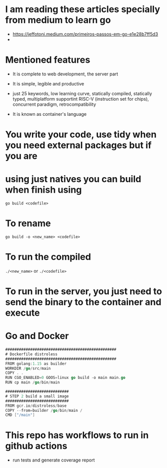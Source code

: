 # I am reading these articles specially from medium to learn go
- https://jeffotoni.medium.com/primeiros-passos-em-go-e1e28b7ff5d3
- 

# Mentioned features
- It is complete to web development, the server part
- It is simple, legible and productive
- just 25 keywords, low learning curve, statically compiled, statically typed, 
multiplatform supportint RISC-V (instruction set for chips), concurrent paradigm,
retrocompatibility

- It is known as container's language

# You write your code, use tidy when you need external packages but if you are
# using just natives you can build when finish using

`go build <codefile>`

# To rename 

`go build -o <new_name> <codefile>`

# To run the compiled

`./<new_name>` or `./<codefile>`

# To run in the server, you just need to send the binary to the container and execute

# Go and Docker

```go
#################################################
# Dockerfile distroless
#################################################
FROM golang:1.15 as builder
WORKDIR /go/src/main
COPY . .
RUN CGO_ENABLED=0 GOOS=linux go build -o main main.go
RUN cp main /go/bin/main

############################
# STEP 2 build a small image
############################
FROM gcr.io/distroless/base
COPY --from=builder /go/bin/main /
CMD ["/main"]
```

# This repo has workflows to run in github actions
- run tests and generate coverage report
